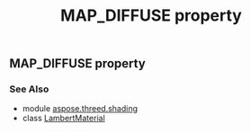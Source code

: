 ﻿---
title: MAP_DIFFUSE property
second_title: Aspose.3D for Python via .NET API References
description: 
type: docs
weight: 100
url: /python-net/aspose.threed.shading/lambertmaterial/map_diffuse/
is_root: false
---

## MAP_DIFFUSE property


### See Also
* module [aspose.threed.shading](../../)
* class [LambertMaterial](/3d/python-net/aspose.threed.shading/lambertmaterial)
